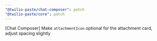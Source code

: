 ```yaml
---
"@twilio-paste/chat-composer": patch
"@twilio-paste/core": patch
---
```


[Chat Composer] Make `attachmentIcon` optional for the attachment card, adjust spacing slightly
